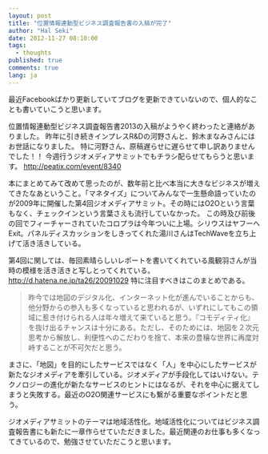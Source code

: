 ```yaml
---
layout: post
title: "位置情報連動型ビジネス調査報告書の入稿が完了"
author: "Hal Seki"
date: 2012-11-27 08:10:00
tags: 
  - thoughts
published: true
comments: true
lang: ja
---
```


最近Facebookばかり更新していてブログを更新できていないので、個人的なことも書いていこうと思います。

位置情報連動型ビジネス調査報告書2013の入稿がようやく終わったと連絡がありました。
昨年に引き続きインプレスR&Dの河野さんと、鈴木まなみさんにはお世話になりました。
特に河野さん、原稿遅らせに遅らせて申し訳ありませんでした！！
今週行うジオメディアサミットでもチラシ配らせてもらうと思います。
<http://peatix.com/event/8340>

<!-- more -->

本にまとめてみて改めて思ったのが、数年前と比べ本当に大きなビジネスが増えてきたなあということ。「マネタイズ」についてみんなで一生懸命語っていたのが2009年に開催した第4回ジオメディアサミット。その時にはO2Oという言葉もなく、チェックインという言葉さえも流行していなかった。
この時及び前後の回でフィーチャーされていたコロプラは今年ついに上場。シリウスはヤフーへExit。パネルディスカッションをしきってくれた湯川さんはTechWaveを立ち上げて活き活きしている。

第4回に関しては、毎回素晴らしいレポートを書いてくれている風観羽さんが当時の模様を活き活きと写しとってくれている。
<http://d.hatena.ne.jp/ta26/20091029>
特に注目すべきはこのまとめである。

>昨今では地図のデジタル化、インターネット化が進んでいることからも、他分野からの参入も多くなっていると思われるが、いずれにしてもこの領域に惹き付けられる人は年々増えて来ていると思う。『コモディティ化』を抜け出るチャンスは十分にある。ただし、そのためには、地図を２次元思考から解放し、利便性へのこだわりを捨て、本来の豊穣な世界に再度対峙することが不可欠だと思う。

まさに、「地図」を目的にしたサービスではなく「人」を中心にしたサービスが新たなジオメディアを牽引している。ジオメディアが手段化してはいけない。テクノロジーの進化が新たなサービスのヒントにはなるが、それを中心に据えてしまうと失敗する。最近のO2O関連サービスにも繋がる重要なポイントだと思う。

ジオメディアサミットのテーマは地域活性化。地域活性化についてはビジネス調査報告書にも新たに一章作らせていただきました。最近関連のお仕事も多くなってきているので、勉強させていただこうと思います。
